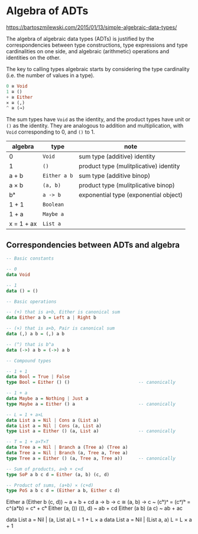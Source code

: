 # Algebra of ADTs

https://bartoszmilewski.com/2015/01/13/simple-algebraic-data-types/

The algebra of algebraic data types (ADTs) is justified by the correspondencies between type constructions, type expressions and type cardinalities on one side, and algebraic (arithmetic) operations and identities on the other.

The key to calling types algebraic starts by considering the type cardinality (i.e. the number of values in a type).


```hs
0 ≅ Void
1 ≅ ()
+ ≅ Either
⨯ ≅ (,)
^ ≅ (→)
```

The sum types have `Void` as the identity, and the product types have unit or `()` as the identity. They are analogous to addition and multiplication, with `Void` corresponding to 0, and `()` to 1.


algebra     | type             | note
------------|------------------|----------------------------------------
0           | `Void`           | sum type (additive) identity
1           | `()`             | product type (mulitplicative) identity
a + b       | `Either a b`     | sum type (additive binop)
a × b       | `(a, b)`         | product type (mulitplicative binop)
bᵃ          | `a -> b`         | exponential type (exponential object)
1 + 1       | `Boolean`        |
1 + a       | `Maybe a`        |
x = 1 + ax  | `List a`         |


## Correspondencies between ADTs and algebra

```hs
-- Basic constants

-- 0
data Void

-- 1
data () = ()

-- Basic operations

-- (+) that is a+b, Either is canonical sum
data Either a b = Left a | Right b

-- (×) that is a×b, Pair is canonical sum
data (,) a b = (,) a b

-- (^) that is b^a
data (->) a b = (->) a b

-- Compound types

-- 1 + 1
data Bool = True | False
type Bool = Either () ()                          -- canonically

-- 1 + a
data Maybe a = Nothing | Just a
type Maybe a = Either () a                        -- canonically

-- L = 1 + a×L
data List a = Nil | Cons a (List a)
data List a = Nil | Cons (a, List a)
type List a = Either () (a, List a)               -- canonically

-- T = 1 + a×T×T
data Tree a = Nil | Branch a (Tree a) (Tree a)
data Tree a = Nil | Branch (a, Tree a, Tree a)
type Tree a = Either () (a, Tree a, Tree a))      -- canonically

-- Sum of products, a⨯b + c⨯d
type SoP a b c d = Either (a, b) (c, d)

-- Product of sums, (a+b) ⨯ (c+d)
type PoS a b c d = (Either a b, Either c d)
```


Either a (Either b (c, d))    ~ a + b + cd
a -> b -> c ≅ (a, b) -> c     ~ (cᵇ)ᵃ = (cᵃ)ᵇ = c^(a*b) = cᵃ + cᵇ
Either (a, ()) ((), d)          ~ ab + cd
Either (a b) (a c)            ~ ab + ac

data List a = Nil | (a, List a)                     L = 1 + L × a
data List a = Nil | (List a, a)                     L = L × a + 1
